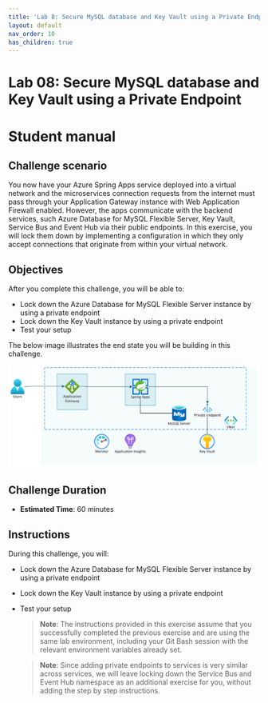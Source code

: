 ```yaml
---
title: 'Lab 8: Secure MySQL database and Key Vault using a Private Endpoint'
layout: default
nav_order: 10
has_children: true
---
```


# Lab 08: Secure MySQL database and Key Vault using a Private Endpoint

# Student manual

## Challenge scenario

You now have your Azure Spring Apps service deployed into a virtual network and the microservices connection requests from the internet must pass through your Application Gateway instance with Web Application Firewall enabled. However, the apps communicate with the backend services, such Azure Database for MySQL Flexible Server, Key Vault, Service Bus and Event Hub via their public endpoints. In this exercise, you will lock them down by implementing a configuration in which they only accept connections that originate from within your virtual network.

## Objectives

After you complete this challenge, you will be able to:

- Lock down the Azure Database for MySQL Flexible Server instance by using a private endpoint
- Lock down the Key Vault instance by using a private endpoint
- Test your setup

The below image illustrates the end state you will be building in this challenge.

![Challenge 8 architecture](../images/asa-openlab-8.png)

## Challenge Duration

- **Estimated Time**: 60 minutes

## Instructions

During this challenge, you will:

- Lock down the Azure Database for MySQL Flexible Server instance by using a private endpoint
- Lock down the Key Vault instance by using a private endpoint
- Test your setup

   > **Note**: The instructions provided in this exercise assume that you successfully completed the previous exercise and are using the same lab environment, including your Git Bash session with the relevant environment variables already set.

   > **Note**: Since adding private endpoints to services is very similar across services, we will leave locking down the Service Bus and Event Hub namespace as an additional exercise for you, without adding the step by step instructions.
